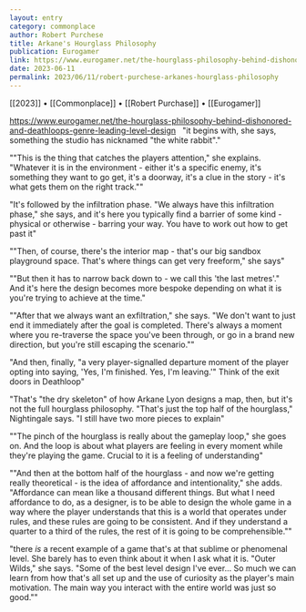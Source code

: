 ```yaml
---
layout: entry
category: commonplace
author: Robert Purchese
title: Arkane's Hourglass Philosophy
publication: Eurogamer
link: https://www.eurogamer.net/the-hourglass-philosophy-behind-dishonored-and-deathloops-genre-leading-level-design
date: 2023-06-11
permalink: 2023/06/11/robert-purchese-arkanes-hourglass-philosophy
---
```


[[2023]] • [[Commonplace]] • [[Robert Purchase]] • [[Eurogamer]]

https://www.eurogamer.net/the-hourglass-philosophy-behind-dishonored-and-deathloops-genre-leading-level-design
 
"it begins with, she says, something the studio has nicknamed "the white rabbit"."

""This is the thing that catches the players attention," she explains. "Whatever it is in the environment - either it's a specific enemy, it's something they want to go get, it's a doorway, it's a clue in the story - it's what gets them on the right track.""

"It's followed by the infiltration phase. "We always have this infiltration phase," she says, and it's here you typically find a barrier of some kind - physical or otherwise - barring your way. You have to work out how to get past it"

""Then, of course, there's the interior map - that's our big sandbox playground space. That's where things can get very freeform," she says"

""But then it has to narrow back down to - we call this 'the last metres'." And it's here the design becomes more bespoke depending on what it is you're trying to achieve at the time."

""After that we always want an exfiltration," she says. "We don't want to just end it immediately after the goal is completed. There's always a moment where you re-traverse the space you've been through, or go in a brand new direction, but you're still escaping the scenario.""

"And then, finally, "a very player-signalled departure moment of the player opting into saying, 'Yes, I'm finished. Yes, I'm leaving.'" Think of the exit doors in Deathloop"

"That's "the dry skeleton" of how Arkane Lyon designs a map, then, but it's not the full hourglass philosophy. "That's just the top half of the hourglass," Nightingale says. "I still have two more pieces to explain"

""The pinch of the hourglass is really about the gameplay loop," she goes on. And the loop is about what players are feeling in every moment while they're playing the game. Crucial to it is a feeling of understanding"

""And then at the bottom half of the hourglass - and now we're getting really theoretical - is the idea of affordance and intentionality," she adds. "Affordance can mean like a thousand different things. But what I need affordance to do, as a designer, is to be able to design the whole game in a way where the player understands that this is a world that operates under rules, and these rules are going to be consistent. And if they understand a quarter to a third of the rules, the rest of it is going to be comprehensible.""

"there *is* a recent example of a game that's at that sublime or phenomenal level. She barely has to even think about it when I ask what it is. "Outer Wilds," she says. "Some of the best level design I've ever... So much we can learn from how that's all set up and the use of curiosity as the player's main motivation. The main way you interact with the entire world was just so good.""
